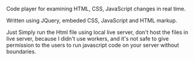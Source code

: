 Code player for examining HTML, CSS, JavaScript changes in real time.

Written using JQuery, embeded CSS, JavaScript and HTML markup.

Just Simply run the Html file using local live server, don't host the files in live server, because I didn't use workers, and it's not safe to give permission to the users to run javascript code on your server without boundaries.
